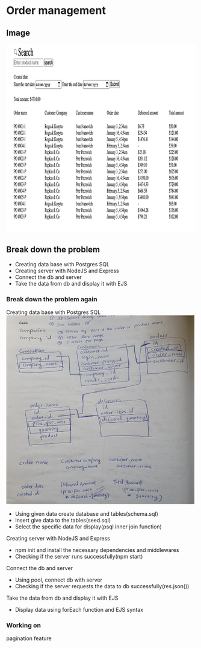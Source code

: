 # Order management

## Image
<img src="./public/app_image.png" width="700" height="500">

## Break down the problem
- Creating data base with Postgres SQL
- Creating server with NodeJS and Express
- Connect the db and server
- Take the data from db and display it with EJS

### Break down the problem again
Creating data base with Postgres SQL
<img src="./public/psql_tables.jpeg" width="500" height="500">
- Using given data create database and tables(schema.sql)
- Insert give data to the tables(seed.sql)
- Select the specific data for display(psql inner join function)

Creating server with NodeJS and Express
- npm init and install the necessary dependencies and middlewares
- Checking if the server runs successfully(npm start)

Connect the db and server
- Using pool, connect db with server
- Checking if the server requests the data to db successfully(res.json())

Take the data from db and display it with EJS
- Display data using forEach function and EJS syntax


### Working on
pagination feature

